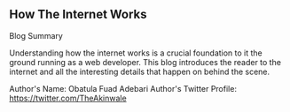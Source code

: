 How The Internet Works
----------------------

Blog Summary

Understanding how the internet works is a crucial foundation to it the ground running as a web developer. This blog introduces the reader to the internet and all the interesting details that happen on behind the scene.

Author's Name: Obatula Fuad Adebari
Author's Twitter Profile: https://twitter.com/TheAkinwale
